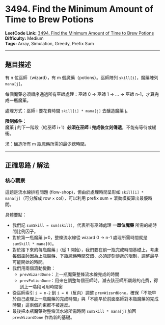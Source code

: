 # 3494. Find the Minimum Amount of Time to Brew Potions

**LeetCode Link:** [3494. Find the Minimum Amount of Time to Brew Potions](https://leetcode.com/problems/find-the-minimum-amount-of-time-to-brew-potions/)  
**Difficulty:** Medium  
**Tags:** Array, Simulation, Greedy, Prefix Sum  

---

## 題目描述  

有 n 位巫師（wizard），有 m 個魔藥（potions）。巫師陣列 `skill[i]`，魔藥陣列 `mana[j]`。  

每個魔藥必須順序通過所有巫師處理：巫師 0 → 巫師 1 → … → 巫師 n-1，才算完成一瓶魔藥。  

處理方式：巫師 i 要花費時間 `skill[i] * mana[j]` 去釀造魔藥 j。  

**限制條件：**  
魔藥 j 的下一階段（給巫師 i+1）**必須在巫師 i 完成後立刻傳遞**，不能有等待或緩衝。  

求：釀造所有 m 瓶魔藥所需的最少總時間。  

---

## 正確思路 / 解法

### 核心觀察  
這題是流水線排程問題 (flow-shop)，但由於處理時間呈形如 `skill[i] * mana[j]`（可分解成 row × col），可以利用 prefix sum + 滾動模擬算出最優時間。

具體要點：

- 我們記 `sumSkill = sum(skill)`，代表所有巫師處理 **一單位魔藥** 所需的總時間比例因子。  
- 對於第一瓶魔藥 j=0，整條流水線從 wizard 0 → n-1 處理所需時間就是 `sumSkill * mana[0]`。  
- 對於接下來的每瓶魔藥 j（從 1 開始），我們要在前一瓶完成時間基礎上，考慮每個巫師因為上瓶魔藥、下瓶魔藥時間交錯、必須即刻傳遞的限制，調整最早可能開始的時間。  
- 我們用兩個滾動變數：
  - `prevWizardDone`：上一瓶魔藥整條流水線完成的時間  
  - `prevPotionDone`：用來在調整每個巫師時，減去該巫師所屬段的花費，得到上一階段可用時間窗  
- 從巫師索引 `i = n-2` 到 `i = 0`（反向）調整 `prevWizardDone`，確保「不能早於自己處理上一瓶魔藥的完成時間」與「不能早於前面巫師對本瓶魔藥的完成時間」這兩個約束都不被違反。  
- 最後把本瓶魔藥對整條流水線所需時間 `sumSkill * mana[j]` 加回 `prevWizardDone` 作為新的基礎。  
